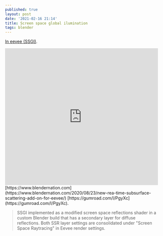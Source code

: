 ```yaml
---
published: true
layout: post
date: '2021-02-16 21:14'
title: Screen space global ilumination
tags: blender 
---
```

[In eevee (SSGI)](https://cdn.knightlab.com/libs/juxtapose/latest/embed/index.html?uid=e5f1b8a2-7092-11eb-83c8-ebb5d6f907df).  
<iframe frameborder="0" class="juxtapose" width="100%" height="450" src="https://cdn.knightlab.com/libs/juxtapose/latest/embed/index.html?uid=e5f1b8a2-7092-11eb-83c8-ebb5d6f907df"></iframe>  
[https://www.blendernation.com](https://www.blendernation.com/2020/08/23/new-rea-time-subsurface-scattering-add-on-for-eevee/)  
[https://gumroad.com/l/PgyXc](https://gumroad.com/l/PgyXc).

> SSGI implemented as a modified screen space reflections shader in a custom Blender build that has a secondary layer for diffuse reflections. Both SSR layer settings are consolidated under "Screen Space Raytracing" in Eevee render settings.


